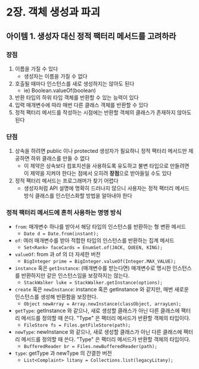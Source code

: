 # 2장. 객체 생성과 파괴

## 아이템 1. 생성자 대신 정적 팩터리 메서드를 고려하라

### 장점

1. 이름을 가질 수 있다
   - 생성자는 이름을 가질 수 없다
2. 호출될 때마다 인스턴스를 새로 생성하지는 않아도 된다
   - ie) Boolean.valueOf(boolean)
3. 반환 타입의 하위 타입 객체를 반환할 수 있는 능력이 있다
4. 입력 매개변수에 따라 매번 다른 클래스 객체를 반환할 수 있다
5. 정적 팩터리 메서드를 작성하는 시점에는 반환할 객체의 클래스가 존재하지 않아도 된다

### 단점

1. 상속을 하려면 public 이나 protected 생성자가 필요하니 정적 팩터리 메서드만 제공하면 하위 클래스를 만들 수 없다
   - 이 제약은 상속보다 컴포지션을 사용하도록 유도하고 불변 타입으로 만들려면 이 제약을 지켜야 한다는 점에서 오히려 **장점**으로 받아들일 수도 있다
2. 정적 팩터리 메서드는 프로그래머가 찾기 어렵다
   - 생성자처럼 API 설명에 명확히 드러나지 않으니 사용자는 정적 팩터리 메서드 방식 클래스를 인스턴스화할 방법을 알아내야 한다

### 정적 팩터리 메서드에 흔히 사용하는 명명 방식

- `from`: 매개변수 하나를 받아서 해당 타입의 인스턴스를 반환하는 형 변환 메서드
  - `Date d = Date.from(instant);`
- `of`: 여러 매개변수를 받아 적합한 타입의 인스턴스를 반환하는 집계 메서드
  - `Set<Rank> faceCards = EnumSet.of(JACK, QUEEN, KING);`
- `valueOf`: from 과 of 의 더 자세한 버전
  - `BigInteger prime = BigInteger.valueOf(Integer.MAX_VALUE);`
- `instance` 혹은 `getInstance`: (매개변수를 받는다면) 매개변수로 명시한 인스턴스를 반환하지만 같은 인스턴스임을 보장하지는 않는다.
  - `StackWalker luke = StackWalker.getInstance(options);`
- `create` 혹은 `newInstance`: instance 혹은 getInstance 와 같지만, 매번 새로운 인스턴스를 생성해 반환함을 보장한다.
  - `Object newArray = Array.newInstance(classObject, arrayLen);`
- `getType`: getInstance 와 같으나, 새로 생성할 클래스가 아닌 다른 클래스에 팩터리 메서드를 정의할 때 쓴다. "Type" 은 팩터리 메서드가 반환할 객체의 타입이다.
  - `FileStore fs = Files.getFileStore(path);`
- `newType`: newInstance 와 같으나, 새로 생성할 클래스가 아닌 다른 클래스에 팩터리 메서드를 정의할 때 쓴다. "Type" 은 팩터리 메서드가 반환할 객체의 타입이다.
  - `BufferedReader br = Files.newBufferedReader(path);`
- `type`: getType 과 newType 의 간결한 버전
  - `List<Complaint> litany = Collections.list(legacyLitany);`
